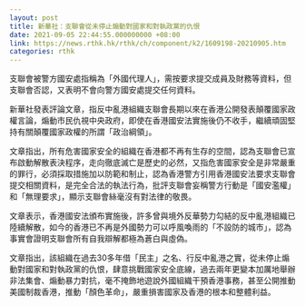 ```yaml
---
layout: post
title: 新華社：支聯會從未停止煽動對國家和對執政黨的仇恨
date: 2021-09-05 22:44:55.000000000 +08:00
link: https://news.rthk.hk/rthk/ch/component/k2/1609198-20210905.htm
categories: rthk
---
```


支聯會被警方國安處指稱為「外國代理人」，需按要求提交成員及財務等資料，但支聯會否認，又表明不會向警方國安處提交任何資料。

新華社發表評論文章，指反中亂港組織支聯會長期以來在香港公開發表顛覆國家政權言論，煽動市民仇視中央政府，即使在香港國安法實施後仍不收手，繼續頑固堅持有關顛覆國家政權的所謂「政治綱領」。

文章指出，所有危害國家安全的組織在香港都不再有生存的空間，認為支聯會已宣布啟動解散表決程序，走向徹底滅亡是歷史的必然，又指危害國家安全是非常嚴重的罪行，必須採取措施加以防範和制止，認為香港警方引用香港國安法要求支聯會提交相關資料，是完全合法的執法行為，批評支聯會妄稱警方行動是「國安濫權」和「無理要求」，顯示支聯會絲毫沒有對法律的敬畏。

文章表示，香港國安法頒布實施後，許多曾與境外反華勢力勾結的反中亂港組織已陸續解散，如今的香港已不再是外國勢力可以呼風喚雨的「不設防的城市」，認為事實會證明支聯會所有自我辯解都極為蒼白與虛偽。

文章指出，該組織在過去30多年借「民主」之名、行反中亂港之實，從未停止煽動對國家和對執政黨的仇恨，肆意挑戰國家安全底線，過去兩年更變本加厲地舉辦非法集會、煽動暴力對抗，毫不掩飾地遊說外國組織干預香港事務，甚至公開推動美國制裁香港，推動「顏色革命」，嚴重損害國家及香港的根本和整體利益。
